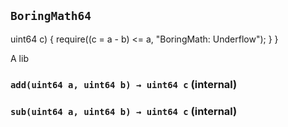 ## `BoringMath64`

uint64 c) { require((c = a - b) <= a, "BoringMath: Underflow"); } }

A lib

### `add(uint64 a, uint64 b) → uint64 c` (internal)

### `sub(uint64 a, uint64 b) → uint64 c` (internal)
